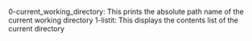 0-current_working_directory: This prints the absolute path name of the current working directory
1-listit: This displays the contents list of the current directory 
